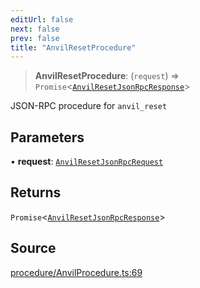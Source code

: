 ```yaml
---
editUrl: false
next: false
prev: false
title: "AnvilResetProcedure"
---
```


> **AnvilResetProcedure**: (`request`) => `Promise`\<[`AnvilResetJsonRpcResponse`](/reference/tevm/procedures-types/type-aliases/anvilresetjsonrpcresponse/)\>

JSON-RPC procedure for `anvil_reset`

## Parameters

• **request**: [`AnvilResetJsonRpcRequest`](/reference/tevm/procedures-types/type-aliases/anvilresetjsonrpcrequest/)

## Returns

`Promise`\<[`AnvilResetJsonRpcResponse`](/reference/tevm/procedures-types/type-aliases/anvilresetjsonrpcresponse/)\>

## Source

[procedure/AnvilProcedure.ts:69](https://github.com/evmts/tevm-monorepo/blob/main/packages/procedures-types/src/procedure/AnvilProcedure.ts#L69)
